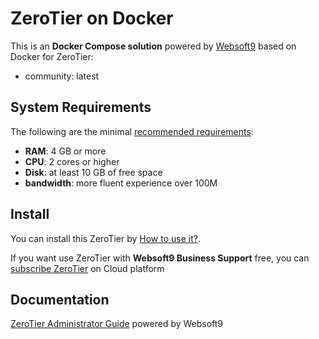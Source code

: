 # ZeroTier on Docker  

This is an **Docker Compose solution** powered by [Websoft9](https://www.websoft9.com) based on Docker for ZeroTier:


 - community:  latest


## System Requirements

The following are the minimal [recommended requirements](https://www.zerotier.com):

* **RAM**: 4 GB or more
* **CPU**: 2 cores or higher
* **Disk**: at least 10 GB of free space
* **bandwidth**: more fluent experience over 100M  

## Install

You can install this ZeroTier by [How to use it?](https://github.com/Websoft9/docker-library#how-to-use-it).   

If you want use ZeroTier with **Websoft9 Business Support** free, you can [subscribe ZeroTier](https://www.websoft9.com/apps) on Cloud platform

## Documentation

[ZeroTier Administrator Guide](https://support.websoft9.com/docs/zerotier) powered by Websoft9